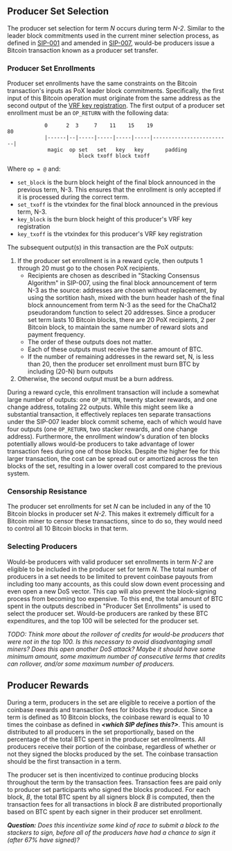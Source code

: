 ## Producer Set Selection

The producer set selection for term _N_ occurs during term _N-2_. Similar to the leader block commitments used in the current miner selection process, as defined in [SIP-001](https://github.com/stacksgov/sips/blob/main/sips/sip-001/sip-001-burn-election.md) and amended in [SIP-007](https://github.com/stacksgov/sips/blob/main/sips/sip-007/sip-007-stacking-consensus.md), would-be producers issue a Bitcoin transaction known as a producer set transfer.

### Producer Set Enrollments

Producer set enrollments have the same constraints on the Bitcoin transaction's inputs as PoX leader block commitments. Specifically, the first input of this Bitcoin operation must originate from the same address as the second output of the [VRF key registration](https://github.com/stacksgov/sips/blob/main/sips/sip-001/sip-001-burn-election.md#leader-vrf-key-registrations). The first output of a producer set enrollment must be an `OP_RETURN` with the following data:

```
            0      2  3     7    11    15    19                         80
            |------|--|-----|-----|-----|-----|-------------------------|
             magic  op set   set   key   key       padding
                       block txoff block txoff
```

Where `op = @` and:

- `set_block` is the burn block height of the final block announced in the previous term, N-3. This ensures that the enrollment is only accepted if it is processed during the correct term.
- `set_txoff` is the vtxindex for the final block announced in the previous term, N-3.
- `key_block` is the burn block height of this producer's VRF key registration
- `key_txoff` is the vtxindex for this producer's VRF key registration

The subsequent output(s) in this transaction are the PoX outputs:

1. If the producer set enrollment is in a reward cycle, then outputs 1 through 20 must go to the chosen PoX recipients.
   - Recipients are chosen as described in "Stacking Consensus Algorithm" in SIP-007, using the final block announcement of term N-3 as the source: addresses are chosen without replacement, by using the sortition hash, mixed with the burn header hash of the final block announcement from term N-3 as the seed for the ChaCha12 pseudorandom function to select 20 addresses. Since a producer set term lasts 10 Bitcoin blocks, there are 20 PoX recipients, 2 per Bitcoin block, to maintain the same number of reward slots and payment frequency.
   - The order of these outputs does not matter.
   - Each of these outputs must receive the same amount of BTC.
   - If the number of remaining addresses in the reward set, N, is less than 20, then the producer set enrollment must burn BTC by including (20-N) burn outputs
2. Otherwise, the second output must be a burn address.

During a reward cycle, this enrollment transaction will include a somewhat large number of outputs: one `OP_RETURN`, twenty stacker rewards, and one change address, totaling 22 outputs. While this might seem like a substantial transaction, it effectively replaces ten separate transactions under the SIP-007 leader block commit scheme, each of which would have four outputs (one `OP_RETURN`, two stacker rewards, and one change address). Furthermore, the enrollment window's duration of ten blocks potentially allows would-be producers to take advantage of lower transaction fees during one of those blocks. Despite the higher fee for this larger transaction, the cost can be spread out or amortized across the ten blocks of the set, resulting in a lower overall cost compared to the previous system.

### Censorship Resistance

The producer set enrollments for set _N_ can be included in any of the 10 Bitcoin blocks in producer set _N-2_. This makes it extremely difficult for a Bitcoin miner to censor these transactions, since to do so, they would need to control all 10 Bitcoin blocks in that term.

### Selecting Producers

Would-be producers with valid producer set enrollments in term _N-2_ are eligible to be included in the producer set for term _N_. The total number of producers in a set needs to be limited to prevent coinbase payouts from including too many accounts, as this could slow down event processing and even open a new DoS vector. This cap will also prevent the block-signing process from becoming too expensive. To this end, the total amount of BTC spent in the outputs described in "Producer Set Enrollments" is used to select the producer set. Would-be producers are ranked by these BTC expenditures, and the top 100 will be selected for the producer set.

_TODO: Think more about the rollover of credits for would-be producers that were not in the top 100. Is this necessary to avoid disadvantaging small miners? Does this open another DoS attack? Maybe it should have some minimum amount, some maximum number of consecutive terms that credits can rollover, and/or some maximum number of producers._

## Producer Rewards

During a term, producers in the set are eligible to receive a portion of the coinbase rewards and transaction fees for blocks they produce. Since a term is defined as 10 Bitcoin blocks, the coinbase reward is equal to 10 times the coinbase as defined in **_<which SIP defines this?>_**. This amount is distributed to all producers in the set proportionally, based on the percentage of the total BTC spent in the producer set enrollments. All producers receive their portion of the coinbase, regardless of whether or not they signed the blocks produced by the set. The coinbase transaction should be the first transaction in a term.

The producer set is then incentivized to continue producing blocks throughout the term by the transaction fees. Transaction fees are paid only to producer set participants who signed the blocks produced. For each block, _B_, the total BTC spent by all signers block _B_ is computed, then the transaction fees for all transactions in block _B_ are distributed proportionally based on BTC spent by each signer in their producer set enrollment.

_**Question:** Does this incentivize some kind of race to submit a block to the stackers to sign, before all of the producers have had a chance to sign it (after 67% have signed)?_
